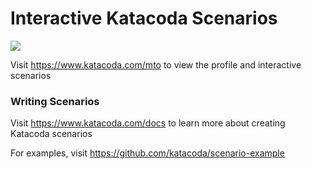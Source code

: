 # Interactive Katacoda Scenarios

[![](http://shields.katacoda.com/katacoda/mto/count.svg)](https://www.katacoda.com/mto "Get your profile on Katacoda.com")

Visit https://www.katacoda.com/mto to view the profile and interactive scenarios

### Writing Scenarios
Visit https://www.katacoda.com/docs to learn more about creating Katacoda scenarios

For examples, visit https://github.com/katacoda/scenario-example
